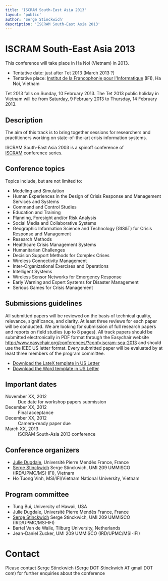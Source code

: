 ```yaml
---
title: 'ISCRAM South-East Asia 2013'
layout: 'public'
author: 'Serge Stinckwich'
description: 'ISCRAM South-East Asia 2013'
---
```

# ISCRAM South-East Asia 2013

This conference will take place in Ha Noi (Vietnam) in 2013.

 * Tentative date: just after Tet 2013 (March 2013 ?)
 * Tentative place: [Institut de la Francophonie pour l'Informatique](http://www.ifi.auf.org/) (IFI), Ha Noi, Vietnam

Tet 2013 falls on Sunday, 10 February 2013. The Tet 2013 public holiday in Vietnam will be from Saturday, 9 February 2013 to Thursday, 14 February 2013.

## Description

The aim of this track is to bring together sessions for researchers and practitioners working on state-of-the-art crisis information systems.


ISCRAM South-East Asia 2003 is a spinoff conference of [ISCRAM](http://www.iscram.org/) conference series.

## Conference topics
Topics include, but are not limited to:

- Modeling and Simulation 
- Human Experiences in the Design of Crisis Response and Management Services and Systems 
- Command and Control Studies 
- Education and Training 
- Planning, Foresight and/or Risk Analysis 
- Social Media and Collaborative Systems 
- Geographic Information Science and Technology (GIS&T) for Crisis Response and Management 
- Research Methods 
- Healthcare Crisis Management Systems 
- Humanitarian Challenges 
- Decision Support Methods for Complex Crises 
- Wireless Connectivity Management 
- Inter-Organizational Exercises and Operations 
- Intelligent Systems
- Wireless Sensor Networks for Emergency Response 
- Early Warning and Expert Systems for Disaster Management 
- Serious Games for Crisis Management 

## Submissions guidelines
All submitted papers will be reviewed on the basis of technical quality, relevance, significance, and clarity. At least three reviews for each paper will be conducted. We are looking for submission of full research papers and reports on field studies (up to 8 pages). All track papers should be submitted electronically in PDF format through the Easychair website http://www.easychair.org/conferences/?conf=iscram-sea-2013 and should use the IEEE US letter format. Every submitted paper will be evaluated by at least three members of the program committee.

 * [Download the LateX template in US Letter](http://ras.papercept.net/conferences/support/files/ieeeconf.zip)
 * [Download the Word template in US Letter](http://ras.papercept.net/conferences/support/files/ieeeconf_letter.dot)

## Important dates
<dl class="dl-horizontal">
	<dt><span class="label label-important">November XX, 2012</span></dt><dd>Due date for workshop papers submission</dd>
	<dt>December XX, 2012</dt><dd>Final acceptance</dd>
	<dt>December XX, 2012</dt><dd>Camera-ready paper due</dd>
	<dt>March XX, 2013</dt><dd>ISCRAM South-Asia 2013 conference</dd>
</dl>

## Conference organizers
 * [Julie Dugdale](http://membres-liglab.imag.fr/dugdale/), Université Pierre Mendès France, France
 * [Serge Stinckwich](http://doesnotunderstand.org/) Serge Stinckwich, UMI 209 UMMISCO (IRD/UPMC/MSI-IFI), Vietnam
 * Ho Tuong Vinh, MSI/IFI/Vietnam National University, Vietnam

## Program committee
 * Tung Bui, University of Hawaii, USA
 * Julie Dugdale, Université Pierre Mendès France, France
 * [Serge Stinckwich](http://doesnotunderstand.org/) Serge Stinckwich, UMI 209 UMMISCO (IRD/UPMC/MSI-IFI)
 * Bartel Van de Walle, Tilburg University, Netherlands
 * Jean-Daniel Zucker, UMI 209 UMMISCO (IRD/UPMC/MSI-IFI)

# Contact
Please contact Serge Stinckwich (Serge DOT Stinckwich AT gmail DOT com) for further enquiries about the conference